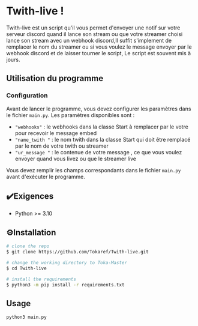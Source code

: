 
# Twith-live !

Twith-live est un script qu'il vous permet d'envoyer une notif sur votre serveur discord quand il lance son stream ou que votre streamer choisi lance son stream avec un webhook discord,Il suffit s'implement de remplacer le nom du streamer ou si vous voulez le message envoyer par le webhook discord et de laisser tourner le script, Le script est souvent mis à jours.

## Utilisation du programme

### Configuration

Avant de lancer le programme, vous devez configurer les paramètres dans le fichier `main.py`. Les paramètres disponibles sont :

- `"webhooks"` : le webhooks dans la classe Start à remplacer par le votre pour recevoir le message embed
- `"name_twith "` : le nom twith dans la classe Start qui doit être remplacé par le nom de votre twith ou streamer 
- `"ur_message "` : le contenue de votre message , ce que vous voulez envoyer quand vous livez ou que le streamer live

Vous devez remplir les champs correspondants dans le fichier `main.py` avant d'exécuter le programme.

## ✔️Exigences

 - Python >= 3.10

## ⚙️Installation



```bash
# clone the repo
$ git clone https://github.com/Tokaref/Twith-live.git

# change the working directory to Toka-Master
$ cd Twith-live

# install the requirements
$ python3 -m pip install -r requirements.txt
```
    
## Usage

```bash
python3 main.py

```
